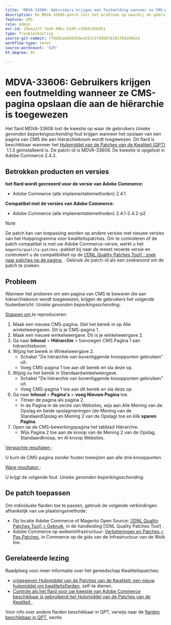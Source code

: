 ```yaml
---
title: 'MDVA-33606: Gebruikers krijgen een foutmelding wanneer ze CMS-pagina opslaan die aan de hiërarchie is toegewezen'
description: De MDVA-33606-patch lost het probleem op waarbij de gebruikers een fout *Unieke schending van de beperking aangetroffen* krijgen bij het opslaan van een CMS-pagina die is toegewezen aan de hiërarchische structuur. Deze patch is beschikbaar wanneer [Quality Patches Tool (QPT)] (https://experienceleague.adobe.com/nl/docs/commerce-operations/tools/quality-patches-tool/quality-patches-tool-to-self-serve-quality-patches) 1.1.3 is geïnstalleerd. De patch-id is MDVA-33606. De kwestie is opgelost in Adobe Commerce 2.4.3.
feature: CMS
role: Admin
exl-id: 19aaa13f-7ee6-49bc-b1d9-c288dc93b951
type: Troubleshooting
source-git-commit: 7fdb02a6d89d50ea593c5fd99d78101f89198424
workflow-type: tm+mt
source-wordcount: '529'
ht-degree: 0%

---
```


# MDVA-33606: Gebruikers krijgen een foutmelding wanneer ze CMS-pagina opslaan die aan de hiërarchie is toegewezen

Het flard MDVA-33606 lost de kwestie op waar de gebruikers *Unieke gevonden beperkingsschending* fout krijgen wanneer het opslaan van een pagina van CMS die aan hiërarchieboom wordt toegewezen. Dit flard is beschikbaar wanneer het [&#x200B; Hulpmiddel van de Patches van de Kwaliteit (QPT) &#x200B;](https://experienceleague.adobe.com/nl/docs/commerce-operations/tools/quality-patches-tool/quality-patches-tool-to-self-serve-quality-patches) 1.1.3 geïnstalleerd is. De patch-id is MDVA-33606. De kwestie is opgelost in Adobe Commerce 2.4.3.

## Betrokken producten en versies

**het flard wordt gecreeerd voor de versie van Adobe Commerce:**

* Adobe Commerce (alle implementatiemethoden) 2.4.1

**Compatibel met de versies van Adobe Commerce:**

* Adobe Commerce (alle implementatiemethoden) 2.4.1-2.4.2-p2

>[!NOTE]
>
>De patch kan van toepassing worden op andere versies met nieuwe versies van het Hulpprogramma voor kwaliteitspatches. Om te controleren of de patch compatibel is met uw Adobe Commerce-versie, werkt u het `magento/quality-patches` -pakket bij naar de meest recente versie en controleert u de compatibiliteit op de [[!DNL Quality Patches Tool] : zoek naar patches op de pagina &#x200B;](https://experienceleague.adobe.com/nl/docs/commerce-operations/tools/quality-patches-tool/quality-patches-tool-to-self-serve-quality-patches) . Gebruik de patch-id als een zoekwoord om de patch te zoeken.

## Probleem

Wanneer het proberen om een pagina van CMS te bewaren die aan hiërarchieboom wordt toegewezen, krijgen de gebruikers het volgende foutenbericht: *Unieke gevonden beperkingsschending*.

<u> Stappen om </u> te reproduceren:

1. Maak een nieuwe CMS-pagina. Stel het bereik in op Alle winkelweergaven. Dit is je CMS-pagina 1.
1. Maak een nieuwe winkelweergave. Dit is je winkelweergave 2.
1. Ga naar **Inhoud** > **Hiërarchie** > toevoegen CMS Pagina 1 aan hiërarchieboom.
1. Wijzig het bereik in Winkelweergave 2.
   * Schakel &quot;De hiërarchie van bovenliggende knooppunten gebruiken&quot; uit.
   * Voeg CMS-pagina 1 toe aan dit bereik en sla deze op.
1. Wijzig nu het bereik in Standaardwinkelweergave.
   * Schakel &quot;De hiërarchie van bovenliggende knooppunten gebruiken&quot; uit.
   * Voeg CMS-pagina 1 toe aan dit bereik en sla deze op.
1. Ga naar **Inhoud** > **Pagina&#39;s** > **voeg Nieuwe Pagina** toe.
   * Titreer de pagina als pagina 2.
   * In de Pagina in de sectie van Websites, wijs aan Alle Mening van de Opslag en beide opslagmeningen (de Mening van de StandaardOpslag en Mening 2 van de Opslag) toe en klik **sparen Pagina**.
1. Open op de CMS-bewerkingspagina het tabblad Hiërarchie.
   * Wijs Pagina 2 toe aan de knoop van de Mening 2 van de Opslag, Standaardknoop, en Al knoop Websites.

<u> Verwachte resultaten </u>:

U kunt de CMS-pagina zonder fouten toewijzen aan alle drie knooppunten.

<u> Ware resultaten </u>:

U krijgt de volgende fout: *Unieke gevonden beperkingsschending*.

## De patch toepassen

Om individuele flarden toe te passen, gebruik de volgende verbindingen afhankelijk van uw plaatsingsmethode:

* Op locatie Adobe Commerce of Magento Open Source: [[!DNL Quality Patches Tool] > Gebruik &#x200B;](/help/tools/quality-patches-tool/usage.md) in de handleiding [!DNL Quality Patches Tool] .
* Adobe Commerce op wolkeninfrastructuur: [&#x200B; Verbeteringen en Patches > Pas Patches &#x200B;](https://experienceleague.adobe.com/docs/commerce-cloud-service/user-guide/develop/upgrade/apply-patches.html?lang=nl-NL) in Commerce op de gids van de Infrastructuur van de Wolk toe.

## Gerelateerde lezing

Raadpleeg voor meer informatie over het gereedschap Kwaliteitspatches:

* [&#x200B; vrijgegeven Hulpmiddel van de Patches van de Kwaliteit: een nieuw hulpmiddel om kwaliteitsflarden &#x200B;](https://experienceleague.adobe.com/nl/docs/commerce-operations/tools/quality-patches-tool/quality-patches-tool-to-self-serve-quality-patches) zelf-te dienen.
* [&#x200B; Controle als het flard voor uw kwestie van Adobe Commerce beschikbaar is gebruikend het Hulpmiddel van de Patches van de Kwaliteit &#x200B;](/help/tools/quality-patches-tool/patches-available-in-qpt/check-patch-for-magento-issue-with-magento-quality-patches.md).

Voor info over andere flarden beschikbaar in QPT, verwijs naar de [&#x200B; flarden beschikbaar in QPT &#x200B;](https://support.magento.com/hc/en-us/sections/360010506631-Patches-available-in-MQP-tool-) sectie.
